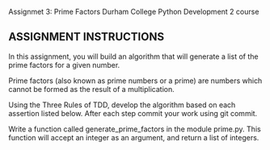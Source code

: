 Assignmet 3: Prime Factors
Durham College Python Development 2 course

ASSIGNMENT INSTRUCTIONS
------------------------
In this assignment, you will build an algorithm that will generate a list of the prime factors for a given number.

Prime factors (also known as prime numbers or a prime) are numbers which cannot be formed as the result of a multiplication.

Using the Three Rules of TDD, develop the algorithm based on each assertion listed below. After each step commit your work using git commit.

Write a function called generate_prime_factors in the module prime.py. This function will accept an integer as an argument, and return a list of integers.
